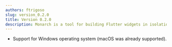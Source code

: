 ```yaml
---
authors: ftrigoso
slug: version_0.2.0
title: Version 0.2.0
description: Monarch is a tool for building Flutter widgets in isolation. It makes it easy to build, test and debug complex UIs.
---
```


- Support for Windows operating system (macOS was already supported).